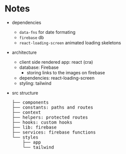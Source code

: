 # Notes

- dependencies

  - `data-fns` for date formating
  - `firebase` db
  - `react-loading-screen` animated loading skeletons

- architecture

  - client side rendered app: react (cra)
  - database: Firebase
    - storing links to the images on firebase
  - dependencies: react-loading-screen
  - styling: tailwind

- src structure
  <pre>
  ├── components
  ├── constants: paths and routes
  ├── context 
  ├── helpers: protected routes
  ├── hooks: custom hooks
  ├── lib: firebase
  ├── services: firebase functions
  └── styles
      ├── app
      └── tailwind
  </pre>

